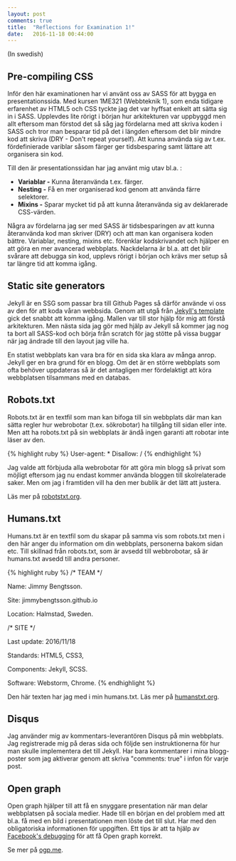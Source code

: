 ```yaml
---
layout: post
comments: true
title:  "Reflections for Examination 1!"
date:   2016-11-18 00:44:00
---
```


(In swedish)

## Pre-compiling CSS
Inför den här examinationen har vi använt oss av SASS för att bygga en presentationssida.
Med kursen 1ME321 (Webbteknik 1), som enda tidigare erfarenhet av HTML5 och CSS tyckte jag det var hyffsat enkelt att sätta sig in i SASS.
Upplevdes lite rörigt i början hur arkitekturen var uppbyggd men allt eftersom man förstod det så såg jag fördelarna med att skriva koden i SASS och tror man besparar tid på det i längden eftersom det blir mindre kod att skriva (DRY - Don't repeat yourself).
Att kunna använda sig av t.ex. fördefinierade variblar såsom färger ger tidsbesparing samt lättare att organisera sin kod.

Till den är presentationssidan har jag använt mig utav bl.a. :

- __Variablar -__ Kunna återanvända t.ex. färger.
- __Nesting -__ Få en mer organiserad kod genom att använda färre selektorer.
- __Mixins -__ Sparar mycket tid på att kunna återanvända sig av deklarerade CSS-värden.

Några av fördelarna jag ser med SASS är tidsbesparingen av att kunna återanvända kod man skriver (DRY) och att man kan organisera koden bättre.
Variablar, nesting, mixins etc. förenklar kodskrivandet och hjälper en att göra en mer avancerad webbplats.
Nackdelarna är bl.a. att det blir svårare att debugga sin kod, upplevs rörigt i början och krävs mer setup så tar längre tid att komma igång.



<!--break-->

## Static site generators
Jekyll är en SSG som passar bra till Github Pages så därför använde vi oss av den för att koda våran webbsida.
Genom att utgå från [Jekyll's template](https://1dv022.github.io) gick det snabbt att komma igång. Mallen var till stor hjälp för mig att förstå arkitekturen.
Men nästa sida jag gör med hjälp av Jekyll så kommer jag nog ta bort all SASS-kod och börja från scratch för jag stötte på vissa buggar när jag ändrade till den layout jag ville ha.

En statist webbplats kan vara bra för en sida ska klara av många anrop. Jekyll ger en bra grund för en blogg.
Om det är en större webbplats som ofta behöver uppdateras så är det antagligen mer fördelaktigt att köra webbplatsen tilsammans med en databas.

## Robots.txt
Robots.txt är en textfil som man kan bifoga till sin webbplats där man kan sätta regler hur webrobotar (t.ex. sökrobotar)
ha tillgång till sidan eller inte. Men att ha robots.txt på sin webbplats är ändå ingen garanti att robotar inte läser av den.

{% highlight ruby %}
User-agent: *
Disallow: /
{% endhighlight %}

Jag valde att förbjuda alla webrobotar för att göra min blogg så privat som möjligt eftersom jag nu endast kommer använda bloggen till skolrelaterade saker.
Men om jag i framtiden vill ha den mer bublik är det lätt att justera.

Läs mer på [robotstxt.org](https://robotstxt.org).



## Humans.txt
Humans.txt är en textfil som du skapar på samma vis som robots.txt men i den här anger du information om din webbplats, personerna bakom sidan etc.
Till skillnad från robots.txt, som är avsedd till webbrobotar, så är humans.txt avsedd till andra personer.

{% highlight ruby %}
/* TEAM */


Name: Jimmy Bengtsson.


Site: jimmybengtsson.github.io


Location: Halmstad, Sweden.



/* SITE */


Last update: 2016/11/18


Standards: HTML5, CSS3,


Components: Jekyll, SCSS.


Software: Webstorm, Chrome.
{% endhighlight %}

Den här texten har jag med i min humans.txt.
Läs mer på [humanstxt.org](https://humanstxt.org).


## Disqus
Jag använder mig av kommentars-leverantören Disqus på min webbplats. Jag registrerade mig på deras sida och följde sen instruktionerna för hur man skulle implementera det till Jekyll.
Har bara kommentarer i mina blogg-poster som jag aktiverar genom att skriva "comments: true" i infon för varje post.

## Open graph
Open graph hjälper till att få en snyggare presentation när man delar webbplatsen på sociala medier.
Hade till en början en del problem med att bl.a. få med en bild i presentationen men löste det till slut.
Har med den obligatoriska informationen för uppgiften. Ett tips är att ta hjälp av [Facebook's debugging](https://developers.facebook.com/tools/debug/sharing) för att få Open graph korrekt.

Se mer på [ogp.me](https://ogp.me).

